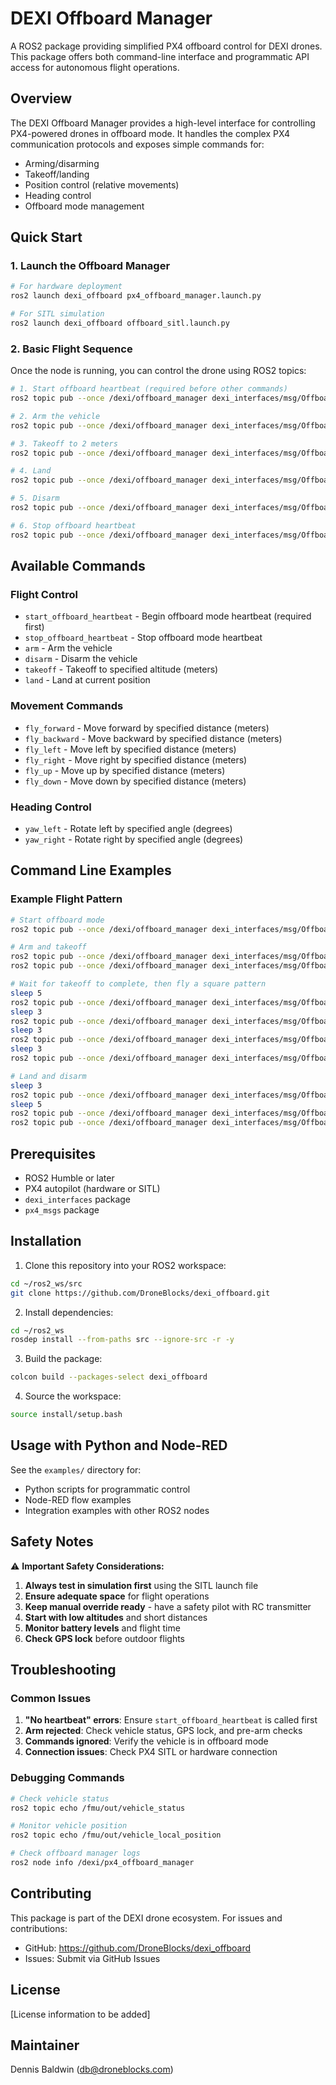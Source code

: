 # DEXI Offboard Manager

A ROS2 package providing simplified PX4 offboard control for DEXI drones. This package offers both command-line interface and programmatic API access for autonomous flight operations.

## Overview

The DEXI Offboard Manager provides a high-level interface for controlling PX4-powered drones in offboard mode. It handles the complex PX4 communication protocols and exposes simple commands for:

- Arming/disarming
- Takeoff/landing
- Position control (relative movements)
- Heading control
- Offboard mode management

## Quick Start

### 1. Launch the Offboard Manager

```bash
# For hardware deployment
ros2 launch dexi_offboard px4_offboard_manager.launch.py

# For SITL simulation
ros2 launch dexi_offboard offboard_sitl.launch.py
```

### 2. Basic Flight Sequence

Once the node is running, you can control the drone using ROS2 topics:

```bash
# 1. Start offboard heartbeat (required before other commands)
ros2 topic pub --once /dexi/offboard_manager dexi_interfaces/msg/OffboardNavCommand "{command: 'start_offboard_heartbeat'}"

# 2. Arm the vehicle
ros2 topic pub --once /dexi/offboard_manager dexi_interfaces/msg/OffboardNavCommand "{command: 'arm'}"

# 3. Takeoff to 2 meters
ros2 topic pub --once /dexi/offboard_manager dexi_interfaces/msg/OffboardNavCommand "{command: 'takeoff', distance_or_degrees: 2.0}"

# 4. Land
ros2 topic pub --once /dexi/offboard_manager dexi_interfaces/msg/OffboardNavCommand "{command: 'land'}"

# 5. Disarm
ros2 topic pub --once /dexi/offboard_manager dexi_interfaces/msg/OffboardNavCommand "{command: 'disarm'}"

# 6. Stop offboard heartbeat
ros2 topic pub --once /dexi/offboard_manager dexi_interfaces/msg/OffboardNavCommand "{command: 'stop_offboard_heartbeat'}"
```

## Available Commands

### Flight Control
- `start_offboard_heartbeat` - Begin offboard mode heartbeat (required first)
- `stop_offboard_heartbeat` - Stop offboard mode heartbeat
- `arm` - Arm the vehicle
- `disarm` - Disarm the vehicle
- `takeoff` - Takeoff to specified altitude (meters)
- `land` - Land at current position

### Movement Commands
- `fly_forward` - Move forward by specified distance (meters)
- `fly_backward` - Move backward by specified distance (meters)
- `fly_left` - Move left by specified distance (meters)
- `fly_right` - Move right by specified distance (meters)
- `fly_up` - Move up by specified distance (meters)
- `fly_down` - Move down by specified distance (meters)

### Heading Control
- `yaw_left` - Rotate left by specified angle (degrees)
- `yaw_right` - Rotate right by specified angle (degrees)

## Command Line Examples

### Example Flight Pattern

```bash
# Start offboard mode
ros2 topic pub --once /dexi/offboard_manager dexi_interfaces/msg/OffboardNavCommand "{command: 'start_offboard_heartbeat'}"

# Arm and takeoff
ros2 topic pub --once /dexi/offboard_manager dexi_interfaces/msg/OffboardNavCommand "{command: 'arm'}"
ros2 topic pub --once /dexi/offboard_manager dexi_interfaces/msg/OffboardNavCommand "{command: 'takeoff', distance_or_degrees: 3.0}"

# Wait for takeoff to complete, then fly a square pattern
sleep 5
ros2 topic pub --once /dexi/offboard_manager dexi_interfaces/msg/OffboardNavCommand "{command: 'fly_forward', distance_or_degrees: 5.0}"
sleep 3
ros2 topic pub --once /dexi/offboard_manager dexi_interfaces/msg/OffboardNavCommand "{command: 'fly_right', distance_or_degrees: 5.0}"
sleep 3
ros2 topic pub --once /dexi/offboard_manager dexi_interfaces/msg/OffboardNavCommand "{command: 'fly_backward', distance_or_degrees: 5.0}"
sleep 3
ros2 topic pub --once /dexi/offboard_manager dexi_interfaces/msg/OffboardNavCommand "{command: 'fly_left', distance_or_degrees: 5.0}"

# Land and disarm
sleep 3
ros2 topic pub --once /dexi/offboard_manager dexi_interfaces/msg/OffboardNavCommand "{command: 'land'}"
sleep 5
ros2 topic pub --once /dexi/offboard_manager dexi_interfaces/msg/OffboardNavCommand "{command: 'disarm'}"
ros2 topic pub --once /dexi/offboard_manager dexi_interfaces/msg/OffboardNavCommand "{command: 'stop_offboard_heartbeat'}"
```

## Prerequisites

- ROS2 Humble or later
- PX4 autopilot (hardware or SITL)
- `dexi_interfaces` package
- `px4_msgs` package

## Installation

1. Clone this repository into your ROS2 workspace:
```bash
cd ~/ros2_ws/src
git clone https://github.com/DroneBlocks/dexi_offboard.git
```

2. Install dependencies:
```bash
cd ~/ros2_ws
rosdep install --from-paths src --ignore-src -r -y
```

3. Build the package:
```bash
colcon build --packages-select dexi_offboard
```

4. Source the workspace:
```bash
source install/setup.bash
```

## Usage with Python and Node-RED

See the `examples/` directory for:
- Python scripts for programmatic control
- Node-RED flow examples
- Integration examples with other ROS2 nodes

## Safety Notes

⚠️ **Important Safety Considerations:**

1. **Always test in simulation first** using the SITL launch file
2. **Ensure adequate space** for flight operations
3. **Keep manual override ready** - have a safety pilot with RC transmitter
4. **Start with low altitudes** and short distances
5. **Monitor battery levels** and flight time
6. **Check GPS lock** before outdoor flights

## Troubleshooting

### Common Issues

1. **"No heartbeat" errors**: Ensure `start_offboard_heartbeat` is called first
2. **Arm rejected**: Check vehicle status, GPS lock, and pre-arm checks
3. **Commands ignored**: Verify the vehicle is in offboard mode
4. **Connection issues**: Check PX4 SITL or hardware connection

### Debugging Commands

```bash
# Check vehicle status
ros2 topic echo /fmu/out/vehicle_status

# Monitor vehicle position
ros2 topic echo /fmu/out/vehicle_local_position

# Check offboard manager logs
ros2 node info /dexi/px4_offboard_manager
```

## Contributing

This package is part of the DEXI drone ecosystem. For issues and contributions:
- GitHub: https://github.com/DroneBlocks/dexi_offboard
- Issues: Submit via GitHub Issues

## License

[License information to be added]

## Maintainer

Dennis Baldwin (db@droneblocks.com)